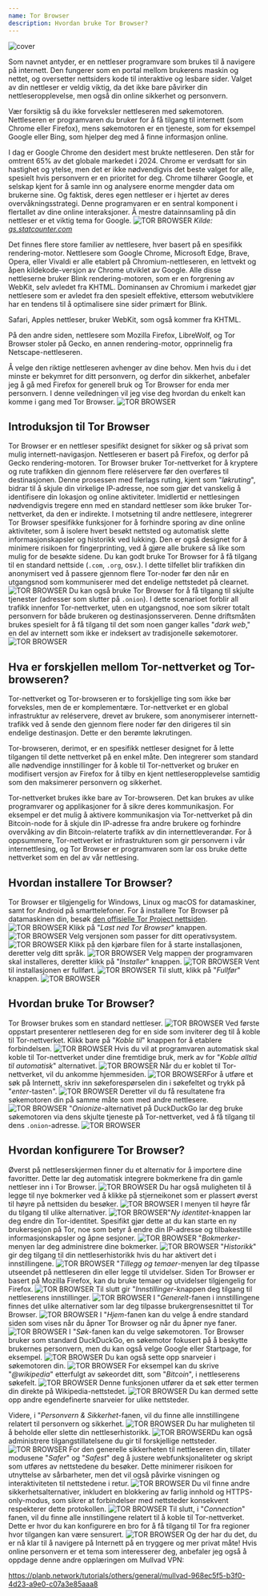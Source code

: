 ```yaml
---
name: Tor Browser
description: Hvordan bruke Tor Browser?
---
```

![cover](assets/cover.webp)

Som navnet antyder, er en nettleser programvare som brukes til å navigere på internett. Den fungerer som en portal mellom brukerens maskin og nettet, og oversetter nettsiders kode til interaktive og lesbare sider. Valget av din nettleser er veldig viktig, da det ikke bare påvirker din nettleseropplevelse, men også din online sikkerhet og personvern.

Vær forsiktig så du ikke forveksler nettleseren med søkemotoren. Nettleseren er programvaren du bruker for å få tilgang til internett (som Chrome eller Firefox), mens søkemotoren er en tjeneste, som for eksempel Google eller Bing, som hjelper deg med å finne informasjon online.

I dag er Google Chrome den desidert mest brukte nettleseren. Den står for omtrent 65% av det globale markedet i 2024. Chrome er verdsatt for sin hastighet og ytelse, men det er ikke nødvendigvis det beste valget for alle, spesielt hvis personvern er en prioritet for deg. Chrome tilhører Google, et selskap kjent for å samle inn og analysere enorme mengder data om brukerne sine. Og faktisk, deres egen nettleser er i hjertet av deres overvåkningsstrategi. Denne programvaren er en sentral komponent i flertallet av dine online interaksjoner. Å mestre datainnsamling på din nettleser er et viktig tema for Google.
![TOR BROWSER](assets/notext/01.webp)
*Kilde: [gs.statcounter.com](https://gs.statcounter.com/browser-market-share)*

Det finnes flere store familier av nettlesere, hver basert på en spesifikk rendering-motor. Nettlesere som Google Chrome, Microsoft Edge, Brave, Opera, eller Vivaldi er alle etablert på Chromium-nettleseren, en lettvekt og åpen kildekode-versjon av Chrome utviklet av Google. Alle disse nettleserne bruker Blink rendering-motoren, som er en forgrening av WebKit, selv avledet fra KHTML. Dominansen av Chromium i markedet gjør nettlesere som er avledet fra den spesielt effektive, ettersom webutviklere har en tendens til å optimalisere sine sider primært for Blink.

Safari, Apples nettleser, bruker WebKit, som også kommer fra KHTML.

På den andre siden, nettlesere som Mozilla Firefox, LibreWolf, og Tor Browser stoler på Gecko, en annen rendering-motor, opprinnelig fra Netscape-nettleseren.

Å velge den riktige nettleseren avhenger av dine behov. Men hvis du i det minste er bekymret for ditt personvern, og derfor din sikkerhet, anbefaler jeg å gå med Firefox for generell bruk og Tor Browser for enda mer personvern. I denne veiledningen vil jeg vise deg hvordan du enkelt kan komme i gang med Tor Browser.
![TOR BROWSER](assets/notext/02.webp)

## Introduksjon til Tor Browser

Tor Browser er en nettleser spesifikt designet for sikker og så privat som mulig internett-navigasjon. Nettleseren er basert på Firefox, og derfor på Gecko rendering-motoren.
Tor Browser bruker Tor-nettverket for å kryptere og rute trafikken din gjennom flere reléservere før den overføres til destinasjonen. Denne prosessen med flerlags ruting, kjent som "*løkruting*", bidrar til å skjule din virkelige IP-adresse, noe som gjør det vanskelig å identifisere din lokasjon og online aktiviteter. Imidlertid er nettlesingen nødvendigvis tregere enn med en standard nettleser som ikke bruker Tor-nettverket, da den er indirekte.
I motsetning til andre nettlesere, integrerer Tor Browser spesifikke funksjoner for å forhindre sporing av dine online aktiviteter, som å isolere hvert besøkt nettsted og automatisk slette informasjonskapsler og historikk ved lukking. Den er også designet for å minimere risikoen for fingerprinting, ved å gjøre alle brukere så like som mulig for de besøkte sidene.
Du kan godt bruke Tor Browser for å få tilgang til en standard nettside (`.com`, `.org`, osv.). I dette tilfellet blir trafikken din anonymisert ved å passere gjennom flere Tor-noder før den når en utgangsnod som kommuniserer med det endelige nettstedet på clearnet. ![TOR BROWSER](assets/notext/03.webp)
Du kan også bruke Tor Browser for å få tilgang til skjulte tjenester (adresser som slutter på `.onion`). I dette scenarioet forblir all trafikk innenfor Tor-nettverket, uten en utgangsnod, noe som sikrer totalt personvern for både brukeren og destinasjonsserveren. Denne driftsmåten brukes spesielt for å få tilgang til det som noen ganger kalles "*dark web*," en del av internett som ikke er indeksert av tradisjonelle søkemotorer.
![TOR BROWSER](assets/notext/04.webp)

## Hva er forskjellen mellom Tor-nettverket og Tor-browseren?

Tor-nettverket og Tor-browseren er to forskjellige ting som ikke bør forveksles, men de er komplementære. Tor-nettverket er en global infrastruktur av reléservere, drevet av brukere, som anonymiserer internett-trafikk ved å sende den gjennom flere noder før den dirigeres til sin endelige destinasjon. Dette er den berømte løkrutingen.

Tor-browseren, derimot, er en spesifikk nettleser designet for å lette tilgangen til dette nettverket på en enkel måte. Den integrerer som standard alle nødvendige innstillinger for å koble til Tor-nettverket og bruker en modifisert versjon av Firefox for å tilby en kjent nettleseropplevelse samtidig som den maksimerer personvern og sikkerhet.

Tor-nettverket brukes ikke bare av Tor-browseren. Det kan brukes av ulike programvarer og applikasjoner for å sikre deres kommunikasjon. For eksempel er det mulig å aktivere kommunikasjon via Tor-nettverket på din Bitcoin-node for å skjule din IP-adresse fra andre brukere og forhindre overvåking av din Bitcoin-relaterte trafikk av din internettleverandør.
For å oppsummere, Tor-nettverket er infrastrukturen som gir personvern i vår internettlesing, og Tor Browser er programvaren som lar oss bruke dette nettverket som en del av vår nettlesing.

## Hvordan installere Tor Browser?

Tor Browser er tilgjengelig for Windows, Linux og macOS for datamaskiner, samt for Android på smarttelefoner. For å installere Tor Browser på datamaskinen din, besøk [den offisielle Tor Project nettsiden](https://www.torproject.org/).
![TOR BROWSER](assets/notext/05.webp)
Klikk på "*Last ned Tor Browser*" knappen.
![TOR BROWSER](assets/notext/06.webp)
Velg versjonen som passer for ditt operativsystem.
![TOR BROWSER](assets/notext/07.webp)
Klikk på den kjørbare filen for å starte installasjonen, deretter velg ditt språk.
![TOR BROWSER](assets/notext/08.webp)
Velg mappen der programvaren skal installeres, deretter klikk på "*Installer*" knappen.
![TOR BROWSER](assets/notext/09.webp)
Vent til installasjonen er fullført.
![TOR BROWSER](assets/notext/10.webp)
Til slutt, klikk på "*Fullfør*" knappen.
![TOR BROWSER](assets/notext/11.webp)

## Hvordan bruke Tor Browser?

Tor Browser brukes som en standard nettleser.
![TOR BROWSER](assets/notext/12.webp)
Ved første oppstart presenterer nettleseren deg for en side som inviterer deg til å koble til Tor-nettverket. Klikk bare på "*Koble til*" knappen for å etablere forbindelsen.
![TOR BROWSER](assets/notext/13.webp)
Hvis du vil at programvaren automatisk skal koble til Tor-nettverket under dine fremtidige bruk, merk av for "*Koble alltid til automatisk*" alternativet.
![TOR BROWSER](assets/notext/14.webp)
Når du er koblet til Tor-nettverket, vil du ankomme hjemmesiden.
![TOR BROWSER](assets/notext/15.webp)For å utføre et søk på Internett, skriv inn søkeforespørselen din i søkefeltet og trykk på "*enter*-tasten".
![TOR BROWSER](assets/notext/16.webp)
Deretter vil du få resultatene fra søkemotoren din på samme måte som med andre nettlesere.
![TOR BROWSER](assets/notext/17.webp)
"*Onionize*-alternativet på DuckDuckGo lar deg bruke søkemotoren via dens skjulte tjeneste på Tor-nettverket, ved å få tilgang til dens `.onion`-adresse.
![TOR BROWSER](assets/notext/18.webp)

## Hvordan konfigurere Tor Browser?

Øverst på nettleserskjermen finner du et alternativ for å importere dine favoritter. Dette lar deg automatisk integrere bokmerkene fra din gamle nettleser inn i Tor Browser.
![TOR BROWSER](assets/notext/19.webp)
Du har også muligheten til å legge til nye bokmerker ved å klikke på stjerneikonet som er plassert øverst til høyre på nettsiden du besøker.
![TOR BROWSER](assets/notext/20.webp)
I menyen til høyre får du tilgang til ulike alternativer.
![TOR BROWSER](assets/notext/21.webp)"*Ny identitet*-knappen lar deg endre din Tor-identitet. Spesifikt gjør dette at du kan starte en ny brukersesjon på Tor, noe som betyr å endre din IP-adresse og tilbakestille informasjonskapsler og åpne sesjoner.
![TOR BROWSER](assets/notext/22.webp)
"*Bokmerker*-menyen lar deg administrere dine bokmerker.
![TOR BROWSER](assets/notext/23.webp)
"*Historikk*" gir deg tilgang til din nettleserhistorikk hvis du har aktivert det i innstillingene.
![TOR BROWSER](assets/notext/24.webp)
"*Tillegg og temaer*-menyen lar deg tilpasse utseendet på nettleseren din eller legge til utvidelser. Siden Tor Browser er basert på Mozilla Firefox, kan du bruke temaer og utvidelser tilgjengelig for Firefox.
![TOR BROWSER](assets/notext/25.webp)
Til slutt gir "*Innstillinger*-knappen deg tilgang til nettleserens innstillinger.
![TOR BROWSER](assets/notext/26.webp)
I "*Generelt*-fanen i innstillingene finnes det ulike alternativer som lar deg tilpasse brukergrensesnittet til Tor Browser.
![TOR BROWSER](assets/notext/27.webp)
I "*Hjem*-fanen kan du velge å endre standard siden som vises når du åpner Tor Browser og når du åpner nye faner.
![TOR BROWSER](assets/notext/28.webp)
I "*Søk*-fanen kan du velge søkemotoren. Tor Browser bruker som standard DuckDuckGo, en søkemotor fokusert på å beskytte brukernes personvern, men du kan også velge Google eller Startpage, for eksempel.
![TOR BROWSER](assets/notext/29.webp)
Du kan også sette opp snarveier i søkemotoren din.
![TOR BROWSER](assets/notext/30.webp)
For eksempel kan du skrive "*@wikipedia*" etterfulgt av søkeordet ditt, som "*Bitcoin*", i nettleserens søkefelt.
![TOR BROWSER](assets/notext/31.webp)
Denne funksjonen utfører da et søk etter termen din direkte på Wikipedia-nettstedet.
![TOR BROWSER](assets/notext/32.webp)
Du kan dermed sette opp andre egendefinerte snarveier for ulike nettsteder.

Videre, i "*Personvern & Sikkerhet*-fanen, vil du finne alle innstillingene relatert til personvern og sikkerhet.
![TOR BROWSER](assets/notext/33.webp)
Du har muligheten til å beholde eller slette din nettleserhistorikk.
![TOR BROWSER](assets/notext/34.webp)Du kan også administrere tilgangstillatelsene du gir til forskjellige nettsteder.
![TOR BROWSER](assets/notext/35.webp)
For den generelle sikkerheten til nettleseren din, tillater modusene "*Safer*" og "*Safest*" deg å justere webfunksjonaliteter og skript som utføres av nettstedene du besøker. Dette minimerer risikoen for utnyttelse av sårbarheter, men det vil også påvirke visningen og interaktiviteten til nettstedene i retur. ![TOR BROWSER](assets/notext/36.webp) Du vil finne andre sikkerhetsalternativer, inkludert en blokkering av farlig innhold og HTTPS-only-modus, som sikrer at forbindelser med nettsteder konsekvent respekterer dette protokollen. ![TOR BROWSER](assets/notext/37.webp) Til slutt, i "*Connection*" fanen, vil du finne alle innstillingene relatert til å koble til Tor-nettverket. Dette er hvor du kan konfigurere en bro for å få tilgang til Tor fra regioner hvor tilgangen kan være sensurert. ![TOR BROWSER](assets/notext/38.webp) Og der har du det, du er nå klar til å navigere på Internett på en tryggere og mer privat måte! Hvis online personvern er et tema som interesserer deg, anbefaler jeg også å oppdage denne andre opplæringen om Mullvad VPN:

https://planb.network/tutorials/others/general/mullvad-968ec5f5-b3f0-4d23-a9e0-c07a3e85aaa8

